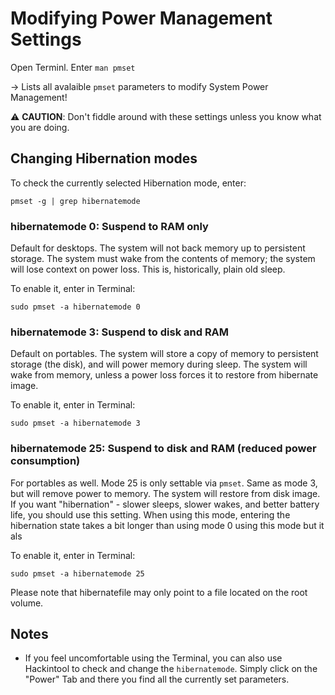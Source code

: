 # Modifying Power Management Settings

Open Terminl. Enter `man pmset` 

&rarr; Lists all avalaible `pmset` parameters to modify System Power Management!

:warning: **CAUTION**: Don't fiddle around with these settings unless you know what you are doing.

## Changing Hibernation modes

To check the currently selected Hibernation mode, enter:

```
pmset -g | grep hibernatemode
```

### hibernatemode 0: Suspend to RAM only
Default for desktops. The system will not back memory up to persistent storage. The system must wake from the contents of memory; the system will lose context on power loss. This is, historically, plain old sleep. 

To enable it, enter in Terminal:

```
sudo pmset -a hibernatemode 0
```

### hibernatemode 3: Suspend to disk and RAM
Default on portables. The system will store a copy of memory to persistent storage (the disk), and will power memory during sleep. The system will wake from memory, unless a power loss forces it to restore from hibernate image.

To enable it, enter in Terminal:

```
sudo pmset -a hibernatemode 3
```

### hibernatemode 25: Suspend to disk and RAM (reduced power consumption)
For portables as well. Mode 25 is only settable via `pmset`. Same as mode 3, but 
will remove power to memory. The system will restore from disk image. If you want "hibernation" - slower sleeps, slower wakes, and better battery life, you should
use this setting. When using this mode, entering the hibernation state takes a bit longer than using mode 0 using this mode but it als

To enable it, enter in Terminal:

```
sudo pmset -a hibernatemode 25
```
Please note that hibernatefile may only point to a file located on the root volume.

## Notes
- If you feel uncomfortable using the Terminal, you can also use Hackintool to check and change the `hibernatemode`. Simply click on the "Power" Tab and there you find all the currently set parameters.
